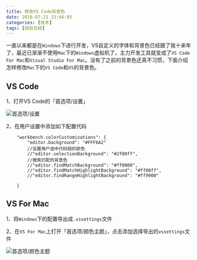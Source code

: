 ```yaml
---
title: 修改VS Code背景色
date: 2018-07-21 23:04:03
categories: [技术]
tags: [经验总结]
---
```


一直以来都是在`Windows`下进行开发，VS自定义的字体和背景色已经跟了我十来年了，最近已渐渐不使用`Mac`下的`Windows`虚拟机了，主力开发工具就变成了`VS Code For Mac`和`Visual Studio For Mac`。没有了之前的背景色还真不习惯，下面介绍怎样修改`Mac`下的`VS Code`和`VS`的背景色。

<!--more-->

## VS Code

1、打开VS Code的「首选项/设置」

![首选项/设置](https://cdn.jsdelivr.net/gh/oec2003/hblog-images/img/202201262140886.jpg)


2、在用户设置中添加如下配置代码

```
    "workbench.colorCustomizations": {
        "editor.background": "#FFF6A2"
        //设置用户选中代码段的颜色 
        //"editor.selectionBackground": "#2f00ff",
        //搜索匹配的背景色
        //"editor.findMatchBackground": "#ff0000",
        //"editor.findMatchHighlightBackground": "#ff00ff",
        //"editor.findRangeHighlightBackground": "#ff9900"

    }
```

## VS For Mac

1、将`Windows`下的配置导出成`.vssettings`文件

2、在`VS For Mac`上打开「首选项/颜色主题」，点击添加选择导出的`vssettings`文件

![首选项/颜色主题](https://cdn.jsdelivr.net/gh/oec2003/hblog-images/img/202201262141815.jpg)

